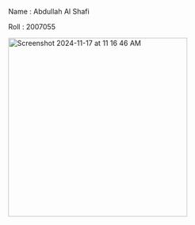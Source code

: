 Name : Abdullah Al Shafi <p>
Roll : 2007055

<img width="361" align="center" alt="Screenshot 2024-11-17 at 11 16 46 AM" src="https://github.com/user-attachments/assets/ec379aa1-a341-4acc-9251-647dfb404e15">
